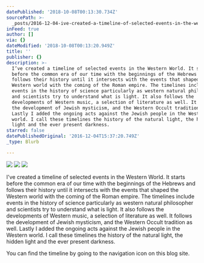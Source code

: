 ```yaml
---
datePublished: '2018-10-08T00:13:30.734Z'
sourcePath: >-
  _posts/2016-12-04-ive-created-a-timeline-of-selected-events-in-the-western-wo.md
inFeed: true
author: []
via: {}
dateModified: '2018-10-08T00:13:20.949Z'
title: ''
publisher: {}
description: >-
  I’ve created a timeline of selected events in the Western World. It starts
  before the common era of our time with the beginnings of the Hebrews and
  follows their history until it intersects with the events that shaped the
  Western world with the coming of the Roman empire. The timelines include
  events in the history of science particularly as western natural philosopher
  and scientists try to understand what is light. It also follows the
  developments of Western music, a selection of literature as well. It follows
  the development of Jewish mysticism, and the Western Occult tradition as well.
  Lastly I added the ongoing acts against the Jewish people in the Western
  world. I call these timelines the history of the natural light, the hidden
  light and the ever present darkness.
starred: false
datePublishedOriginal: '2016-12-04T15:37:20.749Z'
_type: Blurb

---
```

![](https://the-grid-user-content.s3-us-west-2.amazonaws.com/ec105183-dd1c-449c-893d-af903c483be8.jpg)
![](https://the-grid-user-content.s3-us-west-2.amazonaws.com/3f863ccb-fc53-4232-8830-ab8fe32da9d8.jpg)
![](https://the-grid-user-content.s3-us-west-2.amazonaws.com/144a91d3-6b10-4422-b5a6-78e0ac965732.jpg)

I've created a timeline of selected events in the Western World. It starts before the common era of our time with the beginnings of the Hebrews and follows their history until it intersects with the events that shaped the Western world with the coming of the Roman empire. The timelines include events in the history of science particularly as western natural philosopher and scientists try to understand what is light. It also follows the developments of Western music, a selection of literature as well. It follows the development of Jewish mysticism, and the Western Occult tradition as well. Lastly I added the ongoing acts against the Jewish people in the Western world. I call these timelines the history of the natural light, the hidden light and the ever present darkness.

You can find the timeline by going to the navigation icon on this blog site.